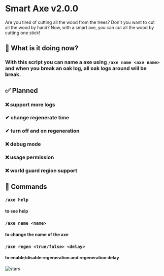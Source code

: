 # Smart Axe v2.0.0
Are you tired of cutting all the wood from the trees?
Don't you want to cut all the wood by hand?
Now, with a smart axe, you can cut all the wood by cutting one stick!

## 📒 What is it doing now?
  
### With this script you can name a axe using `/axe name <axe name>` and when you break an oak log, all oak logs around will be break.

## ✅ Planned
### ❌ support more logs
### ✔ change regenerate time
### ✔ turn off and on regeneration
### ❌ debug mode
### ❌ usage permission
### ❌ world guard region support

## 📖 Commands
### `/axe help`
#### to see help
### `/axe name <name>`
#### to change the name of the axe
### `/axe regen <true/false> <delay>`
#### to enable/disable regeneration and regeneration delay
![stars](https://img.shields.io/github/stars/Master-Gold/Smart-Axe?color=yellow)


 
